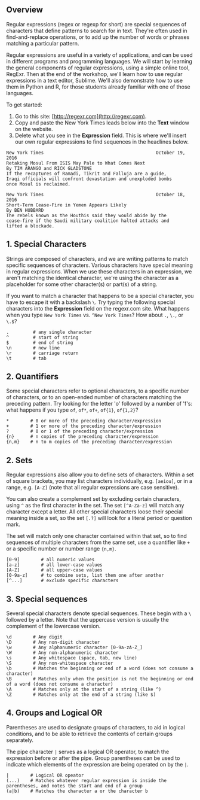 ## Overview

Regular expressions (regex or regexp for short) are special sequences of characters that define patterns
to search for in text. They're often used in find-and-replace operations, or to add up the number of words
or phrases matching a particular pattern.

Regular expressions are useful in a variety of applications, and can be used in different programs and
programming languages. We will start by learning the general components of regular expressions, using a
simple online tool, RegExr. Then at the end of the workshop, we'll learn how to use regular expressions
in a text editor, Sublime. We'll also demonstrate how to use them in Python and R, for those students
already familiar with one of those languages.

To get started:

1. Go to this site: [http://regexr.com](http://regexr.com).
2. Copy and paste the New York Times leads below into the __Text__ window on the website.
3. Delete what you see in the __Expression__ field. This is where we'll insert our own regular expressions
to find sequences in the headlines below.

~~~ {.input}
New York Times											October 19, 2016
Retaking Mosul From ISIS May Pale to What Comes Next
By TIM ARANGO and RICK GLADSTONE
If the recaptures of Ramadi, Tikrit and Falluja are a guide,
Iraqi officials will confront devastation and unexploded bombs
once Mosul is reclaimed.

New York Times											October 18, 2016
Short-Term Cease-Fire in Yemen Appears Likely
By BEN HUBBARD
The rebels known as the Houthis said they would abide by the
cease-fire if the Saudi military coalition halted attacks and
lifted a blockade.
~~~

## 1. Special Characters

Strings are composed of characters, and we are writing patterns to match specific sequences of characters.
Various characters have special meaning in regular expressions. When we use these characters in an expression,
we aren't matching the identical character, we're using the character as a placeholder for some other character(s)
or part(s) of a string.

If you want to match a character that happens to be a special character, you have to escape it with a backslash
`\`. Try typing the following special characters into the __Expression__ field on the regexr.com site. What happens
when you type `New York Times` vs. `^New York Times`? How about `.`, `\.`, or `\.$`?

~~~ {.input}
.         # any single character
^         # start of string
$         # end of string
\n        # new line
\r        # carriage return
\t        # tab
~~~

## 2. Quantifiers

Some special characters refer to optional characters, to a specific number of characters, or to an open-ended
number of characters matching the preceding pattern. Try looking for the letter 'o' followed by a number of 'f's:
what happens if you type `of`, `of*`, `of+`, `of{1}`, `of{1,2}`?

~~~ {.input}
*        # 0 or more of the preceding character/expression
+        # 1 or more of the preceding character/expression
?        # 0 or 1 of the preceding character/expression
{n}      # n copies of the preceding character/expression 
{n,m}    # n to m copies of the preceding character/expression 
~~~

## 2. Sets

Regular expressions also allow you to define sets of characters. Within a set of square brackets, you may list
characters individually, e.g. `[aeiou]`, or in a range, e.g. `[A-Z]` (note that all regular expressions are case
sensitive).

You can also create a complement set by excluding certain characters, using `^` as the first character
in the set. The set `[^A-Za-z]` will match any character except a letter. All other special characters loose
their special meaning inside a set, so the set `[.?]` will look for a literal period or question mark.

The set will match only one character contained within that set, so to find sequences of multiple characters from
the same set, use a quantifier like `+` or a specific number or number range `{n,m}`.

~~~ {.input}
[0-9]        # all numeric values 
[a-z]        # all lower-case values 
[A-Z]        # all upper-case values 
[0-9a-z]     # to combine sets, list them one after another 
[^...]       # exclude specific characters
~~~

## 3. Special sequences

Several special characters denote special sequences. These begin with a `\` followed by a letter.
Note that the uppercase version is usually the complement of the lowercase version.

~~~ {.input}
\d        # Any digit
\D        # Any non-digit character
\w        # Any alphanumeric character [0-9a-zA-Z_] 
\W        # Any non-alphanumeric character
\s        # Any whitespace (space, tab, new line)
\S        # Any non-whitespace character
\b        # Matches the beginning or end of a word (does not consume a character)
\B        # Matches only when the position is not the beginning or end of a word (does not consume a character)
\A        # Matches only at the start of a string (like ^)
\Z        # Matches only at the end of a string (like $)
~~~

## 4. Groups and Logical OR

Parentheses are used to designate groups of characters, to aid in logical conditions, and to be able to retrieve the
contents of certain groups separately.

The pipe character `|` serves as a logical OR operator, to match the expression before or after the pipe. Group parentheses
can be used to indicate which elements of the expression are being operated on by the `|`.

~~~ {.input}
|        # Logical OR opeator
(...)    # Matches whatever regular expression is inside the parentheses, and notes the start and end of a group
(a|b)    # Matches the character a or the character b
~~~

